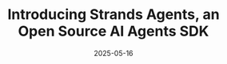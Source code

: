 ---
title: "Introducing Strands Agents, an Open Source AI Agents SDK"
url: https://aws.amazon.com/blogs/opensource/introducing-strands-agents-an-open-source-ai-agents-sdk/
description: AWS introduces Strands Agents, an open-source SDK that simplifies building AI agents with a model-driven approach, scaling from local development to production deployment
date: 2025-05-16
image: "https://d2908q01vomqb2.cloudfront.net/ca3512f4dfa95a03169c5a670a4c91a19b3077b4/2025/05/16/agentic-loop.png"
skillLevel: Intermediate
frameworks:
  - Strands
services:
  - Bedrock
category: Blog
---